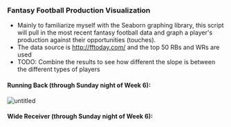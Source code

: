 ### Fantasy Football Production Visualization 
* Mainly to familiarize myself with the Seaborn graphing library, this script will pull in the most recent fantasy football data and graph a player's production against their opportunities (touches). 
* The data source is http://fftoday.com/ and the top 50 RBs and WRs are used
* TODO: Combine the results to see how different the slope is between the different types of players

#### Running Back (through Sunday night of Week 6): 

![untitled](https://user-images.githubusercontent.com/31293179/31629395-7ff71ea2-b281-11e7-9023-39b626236514.png)

#### Wide Receiver (through Sunday night of Week 6): 
